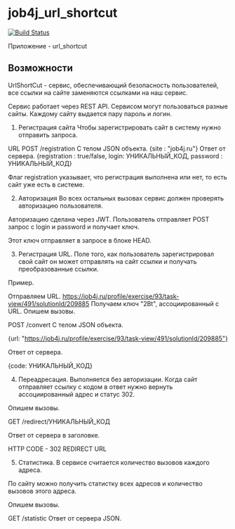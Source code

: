 # job4j_url_shortcut

[![Build Status](https://app.travis-ci.com/romankhiropulos/job4j_url_shortcut.svg?branch=main)](https://app.travis-ci.com/romankhiropulos/job4j_url_shortcut)


Приложение - url_shortcut
## Возможности

UrlShortCut - сервис, обеспечивающий безопасность пользователей, все ссылки на сайте заменяются ссылками на наш сервис.

Сервис работает через REST API. Сервисом могут пользоваться разные сайты. Каждому сайту выдается пару пароль и логин.

1. Регистрация сайта
   Чтобы зарегистрировать сайт в систему нужно отправить запроса.

URL POST /registration C телом JSON объекта. {site : "job4j.ru"} Ответ от сервера. {registration : true/false, login: УНИКАЛЬНЫЙ_КОД, password : УНИКАЛЬНЫЙ_КОД}

Флаг registration указывает, что регистрация выполнена или нет, то есть сайт уже есть в системе.

2. Авторизация
   Во всех остальных вызовах сервис должен проверять авторизацию пользователя.

Авторизацию сделана через JWT. Пользователь отправляет POST запрос с login и password и получает ключ.

Этот ключ отправляет в запросе в блоке HEAD.

3. Регистрация URL.
   Поле того, как пользователь зарегистрировал свой сайт он может отправлять на сайт ссылки и получать преобразованные ссылки.

Пример.

Отправляем URL. https://job4j.ru/profile/exercise/93/task-view/491/solutionId/209885
Получаем ключ "2Bt", ассоциированный с URL. Опишем вызовы.

POST /convert C телом JSON объекта.

{url: "https://job4j.ru/profile/exercise/93/task-view/491/solutionId/209885"}

Ответ от сервера.

{code: УНИКАЛЬНЫЙ_КОД}

4. Переадресация. Выполняется без авторизации.
   Когда сайт отправляет ссылку с кодом в ответ нужно вернуть ассоциированный адрес и статус 302.

Опишем вызовы.

GET /redirect/УНИКАЛЬНЫЙ_КОД

Ответ от сервера в заголовке.

HTTP CODE - 302 REDIRECT URL

5. Статистика.
   В сервисе считается количество вызовов каждого адреса.

По сайту можно получить статистку всех адресов и количество вызовов этого адреса.

Опишем вызовы.

GET /statistic Ответ от сервера JSON.